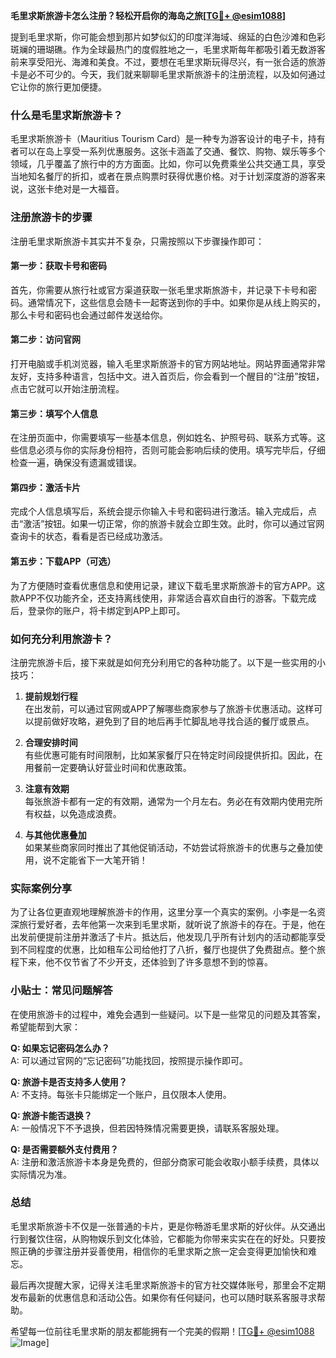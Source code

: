 **毛里求斯旅游卡怎么注册？轻松开启你的海岛之旅[[TG💪+ @esim1088](https://t.me/s/esim1088)]**

提到毛里求斯，你可能会想到那片如梦似幻的印度洋海域、绵延的白色沙滩和色彩斑斓的珊瑚礁。作为全球最热门的度假胜地之一，毛里求斯每年都吸引着无数游客前来享受阳光、海滩和美食。不过，要想在毛里求斯玩得尽兴，有一张合适的旅游卡是必不可少的。今天，我们就来聊聊毛里求斯旅游卡的注册流程，以及如何通过它让你的旅行更加便捷。

### 什么是毛里求斯旅游卡？

毛里求斯旅游卡（Mauritius Tourism Card）是一种专为游客设计的电子卡，持有者可以在岛上享受一系列优惠服务。这张卡涵盖了交通、餐饮、购物、娱乐等多个领域，几乎覆盖了旅行中的方方面面。比如，你可以免费乘坐公共交通工具，享受当地知名餐厅的折扣，或者在景点购票时获得优惠价格。对于计划深度游的游客来说，这张卡绝对是一大福音。

### 注册旅游卡的步骤

注册毛里求斯旅游卡其实并不复杂，只需按照以下步骤操作即可：

#### 第一步：获取卡号和密码
首先，你需要从旅行社或官方渠道获取一张毛里求斯旅游卡，并记录下卡号和密码。通常情况下，这些信息会随卡一起寄送到你的手中。如果你是从线上购买的，那么卡号和密码也会通过邮件发送给你。

#### 第二步：访问官网
打开电脑或手机浏览器，输入毛里求斯旅游卡的官方网站地址。网站界面通常非常友好，支持多种语言，包括中文。进入首页后，你会看到一个醒目的“注册”按钮，点击它就可以开始注册流程。

#### 第三步：填写个人信息
在注册页面中，你需要填写一些基本信息，例如姓名、护照号码、联系方式等。这些信息必须与你的实际身份相符，否则可能会影响后续的使用。填写完毕后，仔细检查一遍，确保没有遗漏或错误。

#### 第四步：激活卡片
完成个人信息填写后，系统会提示你输入卡号和密码进行激活。输入完成后，点击“激活”按钮。如果一切正常，你的旅游卡就会立即生效。此时，你可以通过官网查询卡的状态，看看是否已经成功激活。

#### 第五步：下载APP（可选）
为了方便随时查看优惠信息和使用记录，建议下载毛里求斯旅游卡的官方APP。这款APP不仅功能齐全，还支持离线使用，非常适合喜欢自由行的游客。下载完成后，登录你的账户，将卡绑定到APP上即可。

### 如何充分利用旅游卡？

注册完旅游卡后，接下来就是如何充分利用它的各种功能了。以下是一些实用的小技巧：

1. **提前规划行程**  
   在出发前，可以通过官网或APP了解哪些商家参与了旅游卡优惠活动。这样可以提前做好攻略，避免到了目的地后再手忙脚乱地寻找合适的餐厅或景点。

2. **合理安排时间**  
   有些优惠可能有时间限制，比如某家餐厅只在特定时间段提供折扣。因此，在用餐前一定要确认好营业时间和优惠政策。

3. **注意有效期**  
   每张旅游卡都有一定的有效期，通常为一个月左右。务必在有效期内使用完所有权益，以免造成浪费。

4. **与其他优惠叠加**  
   如果某些商家同时推出了其他促销活动，不妨尝试将旅游卡的优惠与之叠加使用，说不定能省下一大笔开销！

### 实际案例分享

为了让各位更直观地理解旅游卡的作用，这里分享一个真实的案例。小李是一名资深旅行爱好者，去年他第一次来到毛里求斯，就听说了旅游卡的存在。于是，他在出发前便提前注册并激活了卡片。抵达后，他发现几乎所有计划内的活动都能享受到不同程度的优惠，比如租车公司给他打了八折，餐厅也提供了免费甜点。整个旅程下来，他不仅节省了不少开支，还体验到了许多意想不到的惊喜。

### 小贴士：常见问题解答

在使用旅游卡的过程中，难免会遇到一些疑问。以下是一些常见的问题及其答案，希望能帮到大家：

**Q: 如果忘记密码怎么办？**  
A: 可以通过官网的“忘记密码”功能找回，按照提示操作即可。

**Q: 旅游卡是否支持多人使用？**  
A: 不支持。每张卡只能绑定一个账户，且仅限本人使用。

**Q: 旅游卡能否退换？**  
A: 一般情况下不予退换，但若因特殊情况需要更换，请联系客服处理。

**Q: 是否需要额外支付费用？**  
A: 注册和激活旅游卡本身是免费的，但部分商家可能会收取小额手续费，具体以实际情况为准。

### 总结

毛里求斯旅游卡不仅是一张普通的卡片，更是你畅游毛里求斯的好伙伴。从交通出行到餐饮住宿，从购物娱乐到文化体验，它都能为你带来实实在在的好处。只要按照正确的步骤注册并妥善使用，相信你的毛里求斯之旅一定会变得更加愉快和难忘。

最后再次提醒大家，记得关注毛里求斯旅游卡的官方社交媒体账号，那里会不定期发布最新的优惠信息和活动公告。如果你有任何疑问，也可以随时联系客服寻求帮助。

希望每一位前往毛里求斯的朋友都能拥有一个完美的假期！[[TG💪+ @esim1088](https://t.me/s/esim1088) ![Image](https://i.postimg.cc/4NQfJmqS/Snipaste-2025-05-13-00-14-12.png)]